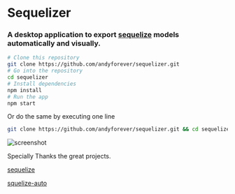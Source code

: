 # Sequelizer

### A desktop application to export [sequelize](https://sequelize.org/) models automatically and visually.


```bash
# Clone this repository
git clone https://github.com/andyforever/sequelizer.git
# Go into the repository
cd sequelizer
# Install dependencies
npm install
# Run the app
npm start
```

Or do the same by executing one line
```bash
git clone https://github.com/andyforever/sequelizer.git && cd sequelizer && npm install && npm start
```

![screenshot](https://img.alicdn.com/tfs/TB1dxPomxGYBuNjy0FnXXX5lpXa-845-649.png)

Specially Thanks the great projects.

[sequelize](https://github.com/sequelize/sequelize)

[squelize-auto](https://github.com/sequelize/sequelize-auto)
